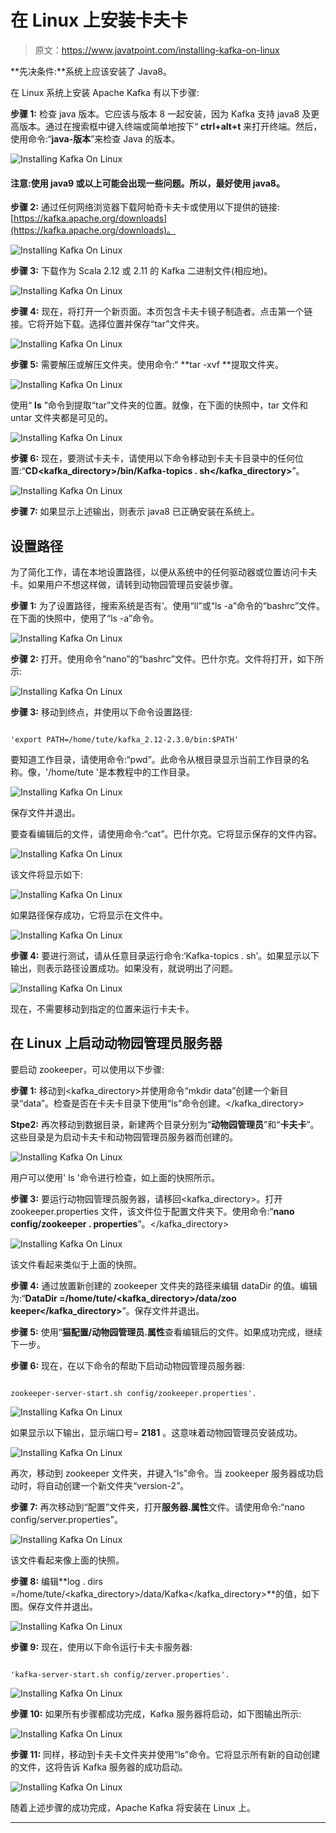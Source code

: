 # 在 Linux 上安装卡夫卡

> 原文：<https://www.javatpoint.com/installing-kafka-on-linux>

**先决条件:**系统上应该安装了 Java8。

在 Linux 系统上安装 Apache Kafka 有以下步骤:

**步骤 1:** 检查 java 版本。它应该与版本 8 一起安装，因为 Kafka 支持 java8 及更高版本。通过在搜索框中键入终端或简单地按下“ **ctrl+alt+t** 来打开终端。然后，使用命令:“**java-版本**”来检查 Java 的版本。

![Installing Kafka On Linux](img/ab7ff1ae6443a394b86e9d385fc34cb0.png)

#### 注意:使用 java9 或以上可能会出现一些问题。所以，最好使用 java8。

**步骤 2:** 通过任何网络浏览器下载阿帕奇卡夫卡或使用以下提供的链接:[https://kafka.apache.org/downloads](https://kafka.apache.org/downloads)。

![Installing Kafka On Linux](img/d867554eae668c9340117fb6874b599b.png)

**步骤 3:** 下载作为 Scala 2.12 或 2.11 的 Kafka 二进制文件(相应地)。

![Installing Kafka On Linux](img/e04e464423e2777ba54b535b3f0f83bd.png)

**步骤 4:** 现在，将打开一个新页面。本页包含卡夫卡镜子制造者。点击第一个链接。它将开始下载。选择位置并保存“tar”文件夹。

![Installing Kafka On Linux](img/89a72bac9124c5a95e0bac090fe058ef.png)

**步骤 5:** 需要解压或解压文件夹。使用命令:“ **tar -xvf <kafka directory=""></kafka>**提取文件夹。

![Installing Kafka On Linux](img/62f5efbdb5efda77417abf928556b1a9.png)

使用“ **ls** ”命令到提取“tar”文件夹的位置。就像，在下面的快照中，tar 文件和 untar 文件夹都是可见的。

![Installing Kafka On Linux](img/af399109b21a819ba6b18c419df3eab4.png)

**步骤 6:** 现在，要测试卡夫卡，请使用以下命令移动到卡夫卡目录中的任何位置:“**CD<kafka_directory>/bin/Kafka-topics . sh</kafka_directory>**”。

![Installing Kafka On Linux](img/ff6e7879264d37601cb691540db0d166.png)

**步骤 7:** 如果显示上述输出，则表示 java8 已正确安装在系统上。

## 设置路径

为了简化工作，请在本地设置路径，以便从系统中的任何驱动器或位置访问卡夫卡。如果用户不想这样做，请转到动物园管理员安装步骤。

**步骤 1:** 为了设置路径，搜索系统是否有’。使用“ll”或“ls -a”命令的“bashrc”文件。在下面的快照中，使用了“ls -a”命令。

![Installing Kafka On Linux](img/ce7320d854443a02b7c6eb02857320f0.png)

**步骤 2:** 打开。使用命令“nano”的“bashrc”文件。巴什尔克。文件将打开，如下所示:

![Installing Kafka On Linux](img/d838fb830a65139e127924c1ca4575d2.png)

**步骤 3:** 移动到终点，并使用以下命令设置路径:

```

'export PATH=/home/tute/kafka_2.12-2.3.0/bin:$PATH'

```

要知道工作目录，请使用命令:“pwd”。此命令从根目录显示当前工作目录的名称。像，'/home/tute '是本教程中的工作目录。

![Installing Kafka On Linux](img/0834cb6fa4c224d7af021dd5bc9fe2d4.png)

保存文件并退出。

要查看编辑后的文件，请使用命令:“cat”。巴什尔克。它将显示保存的文件内容。

![Installing Kafka On Linux](img/641dda9e5ff02869f5316bd8976c4920.png)

该文件将显示如下:

![Installing Kafka On Linux](img/5042f3612f454a64c42e85a18e8599fa.png)

如果路径保存成功，它将显示在文件中。

![Installing Kafka On Linux](img/a6fcddccd9aa12ca6ed49082fa64824e.png)

**步骤 4:** 要进行测试，请从任意目录运行命令:‘Kafka-topics . sh’。如果显示以下输出，则表示路径设置成功。如果没有，就说明出了问题。

![Installing Kafka On Linux](img/c23ef7c0fbfcc397cec6da96ea097a94.png)

现在，不需要移动到指定的位置来运行卡夫卡。

## 在 Linux 上启动动物园管理员服务器

要启动 zookeeper，可以使用以下步骤:

**步骤 1:** 移动到<kafka_directory>并使用命令“mkdir data”创建一个新目录“data”。检查是否在卡夫卡目录下使用“ls”命令创建。</kafka_directory>

**Stpe2:** 再次移动到数据目录，新建两个目录分别为“**动物园管理员**”和“**卡夫卡**”。这些目录是为启动卡夫卡和动物园管理员服务器而创建的。

![Installing Kafka On Linux](img/4b7bfc6269860d8df7795f5aa8ac0172.png)

用户可以使用' ls '命令进行检查，如上面的快照所示。

**步骤 3:** 要运行动物园管理员服务器，请移回<kafka_directory>。打开 zookeeper.properties 文件，该文件位于配置文件夹下。使用命令:“**nano config/zookeeper . properties**”。</kafka_directory>

![Installing Kafka On Linux](img/ef7433dc324b0b5c71e2d7f5334176a4.png)

该文件看起来类似于上面的快照。

**步骤 4:** 通过放置新创建的 zookeeper 文件夹的路径来编辑 dataDir 的值。编辑为:“**DataDir =/home/tute/<kafka_directory>/data/zoo keeper</kafka_directory>**”。保存文件并退出。

**步骤 5:** 使用“**猫配置/动物园管理员.属性**查看编辑后的文件。如果成功完成，继续下一步。

**步骤 6:** 现在，在以下命令的帮助下启动动物园管理员服务器:

```

zookeeper-server-start.sh config/zookeeper.properties'.

```

![Installing Kafka On Linux](img/671744d387fc4c085bef8c1c76844518.png)

如果显示以下输出，显示端口号= **2181** 。这意味着动物园管理员安装成功。

![Installing Kafka On Linux](img/118a7d44c406542b2ebf1aa2d3cfc3bd.png)

再次，移动到 zookeeper 文件夹，并键入“ls”命令。当 zookeeper 服务器成功启动时，将自动创建一个新文件夹“version-2”。

**步骤 7:** 再次移动到“配置”文件夹，打开**服务器.属性**文件。请使用命令:“nano config/server.properties”。

![Installing Kafka On Linux](img/912f516175fdeb5fa29a77711e1aaf2d.png)

该文件看起来像上面的快照。

**步骤 8:** 编辑**log . dirs =/home/tute/<kafka_directory>/data/Kafka</kafka_directory>**的值，如下图。保存文件并退出。

![Installing Kafka On Linux](img/496917db2bb1d1f7e55af927a7d3859b.png)

**步骤 9:** 现在，使用以下命令运行卡夫卡服务器:

```

'kafka-server-start.sh config/zerver.properties'. 

```

![Installing Kafka On Linux](img/1a1d5d1bff9472de4e205c963c25d6d2.png)

**步骤 10:** 如果所有步骤都成功完成，Kafka 服务器将启动，如下图输出所示:

![Installing Kafka On Linux](img/b568daa35348e26b03e3edf88219d926.png)

**步骤 11:** 同样，移动到卡夫卡文件夹并使用“ls”命令。它将显示所有新的自动创建的文件，这将告诉 Kafka 服务器的成功启动。

![Installing Kafka On Linux](img/df6be5987512b976ff12f0d0771a752f.png)

随着上述步骤的成功完成，Apache Kafka 将安装在 Linux 上。

* * *